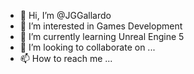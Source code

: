 - 👋 Hi, I’m @JGGallardo
- 👀 I’m interested in Games Development
- 🌱 I’m currently learning Unreal Engine 5
- 💞️ I’m looking to collaborate on ...
- 📫 How to reach me ...

<!---
JGGallardo/JGGallardo is a ✨ special ✨ repository because its `README.md` (this file) appears on your GitHub profile.
You can click the Preview link to take a look at your changes.
--->
